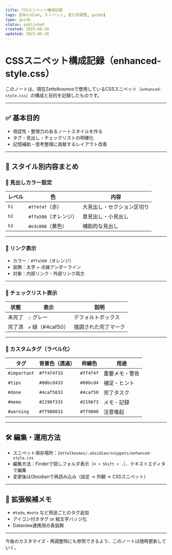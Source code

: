 ```yaml
---
title: CSSスニペット構成記録
tags: [Obsidian, スニペット, 見た目調整, guide]
type: guide
status: published
created: 2025-06-20
updated: 2025-06-20
---
```


# CSSスニペット構成記録（enhanced-style.css）

このノートは、現在Zettelkosmosで使用しているCSSスニペット（`enhanced-style.css`）の構成と目的を記録したものです。

---

## ✅ 基本目的

- 視認性・整理力のあるノートスタイルを作る
- タグ・見出し・チェックリストの明確化
- 記憶補助・思考整理に貢献するレイアウト改善

---

## 🎨 スタイル別内容まとめ

### 🔸 見出しカラー設定

| レベル | 色 | 内容 |
|--------|-----|------|
| `h1`   | `#ff4f4f`（赤） | 大見出し・セクション区切り |
| `h2`   | `#ffa500`（オレンジ） | 章見出し・小見出し |
| `h3`   | `#e3c000`（黄色） | 補助的な見出し |

---

### 🔸 リンク表示

- カラー：`#ffa500`（オレンジ）
- 装飾：太字 + 点線アンダーライン
- 対象：内部リンク・外部リンク両方

---

### 🔸 チェックリスト表示

| 状態 | 表示 | 説明 |
|------|------|------|
| 未完了 | `☐` グレー | デフォルトボックス |
| 完了済 | `✔` 緑（#4caf50）| 強調された完了マーク |

---

### 🔸 カスタムタグ（ラベル化）

| タグ | 背景色（透過） | 枠線色 | 用途 |
|------|----------------|--------|------|
| `#important` | `#ff4f4f33` | `#ff4f4f` | 重要メモ・警告 |
| `#tips` | `#00bcd433` | `#00bcd4` | 補足・ヒント |
| `#done` | `#4caf5033` | `#4caf50` | 完了タスク |
| `#memo` | `#2196f333` | `#2196f3` | メモ・記録 |
| `#warning` | `#ff980033` | `#ff9800` | 注意喚起 |

---

## 🛠 編集・運用方法

- スニペット保存場所：`Zettelkosmos/.obsidian/snippets/enhanced-style.css`
- 編集方法：Finderで隠しフォルダ表示（`⌘ + Shift + .`）、テキストエディタで編集
- 変更後はObsidianで再読み込み（設定 → 外観 → CSSスニペット）

---

## 🧩 拡張候補メモ

- `#todo`, `#note` など用途ごとのタグ追加
- アイコン付きタグ or 絵文字バッジ化
- Dataview連携用の表装飾

---

今後のカスタマイズ・再調整時にも参照できるよう、このノートは随時更新していく。
